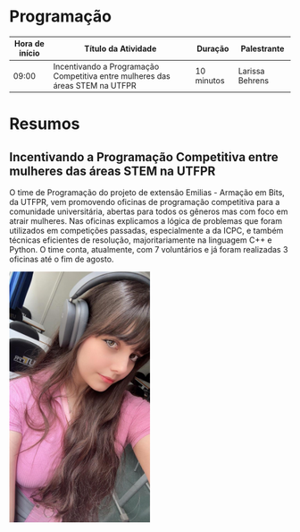 # Programação

| Hora de início  | Título da Atividade | Duração | Palestrante |  
| ------------- | ------------- | ------------- | ------------- |
| 09:00 | Incentivando a Programação Competitiva entre mulheres das áreas STEM na UTFPR | 10 minutos | Larissa Behrens |



# Resumos

## Incentivando a Programação Competitiva entre mulheres das áreas STEM na UTFPR

O time de Programação do projeto de extensão Emilias - Armação em Bits, da UTFPR, vem promovendo oficinas de programação competitiva para a comunidade universitária, abertas para todos os gêneros mas com foco em atrair mulheres. Nas oficinas explicamos a lógica de problemas que foram utilizados em competições passadas, especialmente a da ICPC, e também técnicas eficientes de resolução, majoritariamente na linguagem C++ e Python. O time conta, atualmente, com 7 voluntários e já foram realizadas 3 oficinas até o fim de agosto.

<img src="images/palestrantes/Larissa_Behrens.jpeg" alt="Larissa Behrens" style="width: 50%;">

